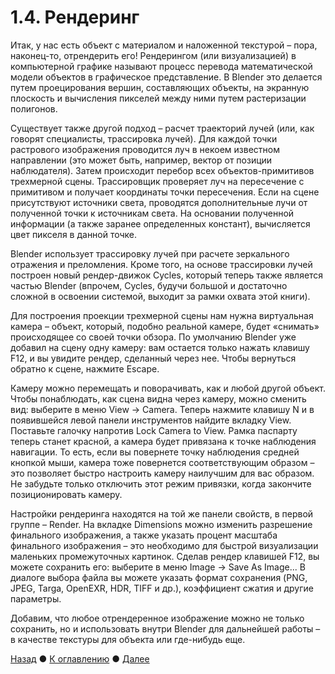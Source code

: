 # 1.4. Рендеринг
Итак, у нас есть объект с материалом и наложенной текстурой – пора, наконец-то, отрендерить его! Рендерингом (или визуализацией) в компьютерной графике называют процесс перевода математической модели объектов в графическое представление. В Blender это делается путем проецирования вершин, составляющих объекты, на экранную плоскость и вычисления пикселей между ними путем растеризации полигонов. 

Существует также другой подход – расчет траекторий лучей (или, как говорят специалисты, трассировка лучей). Для каждой точки растрового изображения проводится луч в некоем известном направлении (это может быть, например, вектор от позиции наблюдателя). Затем происходит перебор всех объектов-примитивов трехмерной сцены. Трассировщик проверяет луч на пересечение с примитивом и получает координаты точки пересечения. Если на сцене присутствуют источники света, проводятся дополнительные лучи от полученной точки к источникам света. На основании полученной информации (а также заранее определенных констант), вычисляется цвет пикселя в данной точке. 

Blender использует трассировку лучей при расчете зеркального отражения и преломления. Кроме того, на основе трассировки лучей построен новый рендер-движок Cycles, который теперь также является частью Blender (впрочем, Cycles, будучи большой и достаточно сложной в освоении системой, выходит за рамки охвата этой книги). 

Для построения проекции трехмерной сцены нам нужна виртуальная камера – объект, который, подобно реальной камере, будет «снимать» происходящее со своей точки обзора. По умолчанию Blender уже добавил на сцену одну камеру: вам остается только нажать клавишу F12, и вы увидите рендер, сделанный через нее. Чтобы вернуться обратно к сцене, нажмите Escape.
 
Камеру можно перемещать и поворачивать, как и любой другой объект. Чтобы понаблюдать, как сцена видна через камеру, можно сменить вид: выберите в меню View → Camera. Теперь нажмите клавишу N и в появившейся левой панели инструментов найдите вкладку View. Поставьте галочку напротив Lock Camera to View. Рамка паспарту теперь станет красной, а камера будет привязана к точке наблюдения навигации. То есть, если вы повернете точку наблюдения средней кнопкой мыши, камера тоже повернется соответствующим образом – это позволяет быстро настроить камеру наилучшим для вас образом. Не забудьте только отключить этот режим привязки, когда закончите позиционировать камеру. 

Настройки рендеринга находятся на той же панели свойств, в первой группе – Render. На вкладке Dimensions можно изменить разрешение финального изображения, а также указать процент масштаба финального изображения – это необходимо для быстрой визуализации маленьких промежуточных картинок. Сделав рендер клавишей F12, вы можете сохранить его: выберите в меню Image → Save As Image... В диалоге выбора файла вы можете указать формат сохранения (PNG, JPEG, Targa, OpenEXR, HDR, TIFF и др.), коэффициент сжатия и другие параметры. 

Добавим, что любое отрендеренное изображение можно не только сохранить, но и использовать внутри Blender для дальнейшей работы – в качестве текстуры для объекта или где-нибудь еще.

[Назад](materials) ● [К оглавлению](../index) ● [Далее](lights) 

